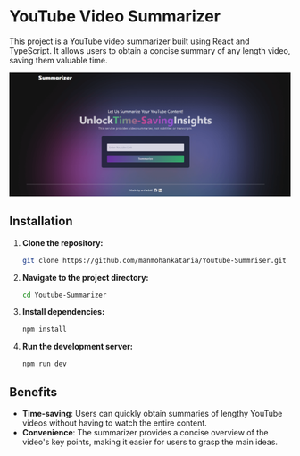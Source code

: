 
# YouTube Video Summarizer

This project is a YouTube video summarizer built using React and TypeScript. It allows users to obtain a concise summary of any length video, saving them valuable time.

![](https://github.com/arshadakl/assets/blob/main/youtube-Summarizer-type.png?raw=true)

## Installation

1. **Clone the repository:**
   ```bash
   git clone https://github.com/manmohankataria/Youtube-Summriser.git
   ```

2. **Navigate to the project directory:**
   ```bash
   cd Youtube-Summarizer
   ```

3. **Install dependencies:**
   ```bash
   npm install
   ```

4. **Run the development server:**
   ```bash
   npm run dev
   ```

## Benefits

- **Time-saving**: Users can quickly obtain summaries of lengthy YouTube videos without having to watch the entire content.
- **Convenience**: The summarizer provides a concise overview of the video's key points, making it easier for users to grasp the main ideas.

